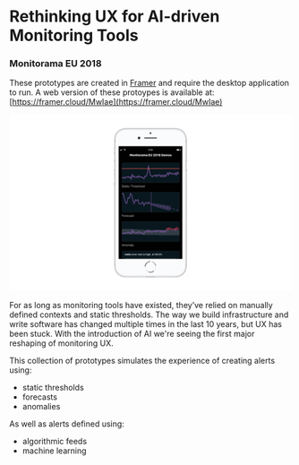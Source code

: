 # Rethinking UX for AI-driven Monitoring Tools
### Monitorama EU 2018

These prototypes are created in [Framer](https://framer.com/) and require the desktop application to run. A web version of these protoypes is available at: [https://framer.cloud/MwIae](https://framer.cloud/MwIae)

![UX Prototypes](img/mobile.jpg?raw=true "AI-driven alert creation")

For as long as monitoring tools have existed, they’ve relied on manually defined contexts and static thresholds. The way we build infrastructure and write software has changed multiple times in the last 10 years, but UX has been stuck. With the introduction of AI we're seeing the first major reshaping of monitoring UX.

This collection of prototypes simulates the experience of creating alerts using:
- static thresholds
- forecasts
- anomalies

As well as alerts defined using:
- algorithmic feeds
- machine learning
